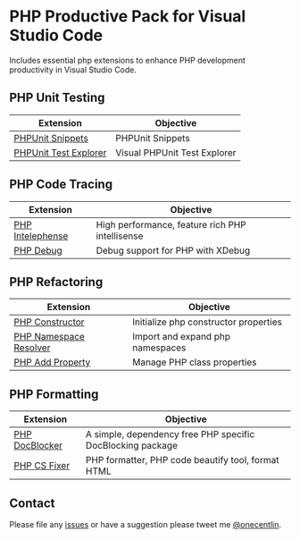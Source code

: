 # PHP Productive Pack for Visual Studio Code

Includes essential php extensions to enhance PHP development productivity in Visual Studio Code.


## PHP Unit Testing

Extension | Objective
--------- | ---------
[PHPUnit Snippets](https://marketplace.visualstudio.com/items?itemName=onecentlin.phpunit-snippets) | PHPUnit Snippets
[PHPUnit Test Explorer](https://marketplace.visualstudio.com/items?itemName=recca0120.vscode-phpunit) | Visual PHPUnit Test Explorer

## PHP Code Tracing

Extension | Objective
--------- | ---------
[PHP Intelephense](https://marketplace.visualstudio.com/items?itemName=bmewburn.vscode-intelephense-client) | High performance, feature rich PHP intellisense
[PHP Debug](https://marketplace.visualstudio.com/items?itemName=felixfbecker.php-debug) | Debug support for PHP with XDebug

## PHP Refactoring

Extension | Objective
--------- | ---------
[PHP Constructor](https://marketplace.visualstudio.com/items?itemName=MehediDracula.php-constructor) | Initialize php constructor properties
[PHP Namespace Resolver](https://marketplace.visualstudio.com/items?itemName=MehediDracula.php-namespace-resolver) | Import and expand php namespaces
[PHP Add Property](https://marketplace.visualstudio.com/items?itemName=kotfire.php-add-property) | Manage PHP class properties

## PHP Formatting

Extension | Objective
--------- | ---------
[PHP DocBlocker](https://marketplace.visualstudio.com/items?itemName=neilbrayfield.php-docblocker) | A simple, dependency free PHP specific DocBlocking package
[PHP CS Fixer](https://marketplace.visualstudio.com/items?itemName=junstyle.php-cs-fixer) | PHP formatter, PHP code beautify tool, format HTML


## Contact

Please file any [issues](https://github.com/onecentlin/php-productive-pack-vscode/issues) or have a suggestion please tweet me [@onecentlin](https://twitter.com/onecentlin).
